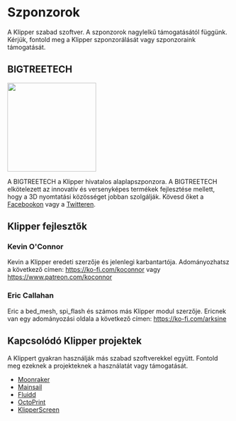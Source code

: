 # Szponzorok

A Klipper szabad szoftver. A szponzorok nagylelkű támogatásától függünk. Kérjük, fontold meg a Klipper szponzorálását vagy szponzoraink támogatását.

## BIGTREETECH

[<img src="./img/sponsors/BTT_BTT.png" width="200" />](https://bigtree-tech.com/collections/all-products)

A BIGTREETECH a Klipper hivatalos alaplapszponzora. A BIGTREETECH elkötelezett az innovatív és versenyképes termékek fejlesztése mellett, hogy a 3D nyomtatási közösséget jobban szolgálják. Kövesd őket a [Facebookon](https://www.facebook.com/BIGTREETECH) vagy a [Twitteren](https://twitter.com/BigTreeTech).

## Klipper fejlesztők

### Kevin O'Connor

Kevin a Klipper eredeti szerzője és jelenlegi karbantartója. Adományozhatsz a következő címen: <https://ko-fi.com/koconnor> vagy <https://www.patreon.com/koconnor>

### Eric Callahan

Eric a bed_mesh, spi_flash és számos más Klipper modul szerzője. Ericnek van egy adományozási oldala a következő címen: <https://ko-fi.com/arksine>

## Kapcsolódó Klipper projektek

A Klippert gyakran használják más szabad szoftverekkel együtt. Fontold meg ezeknek a projekteknek a használatát vagy támogatását.

* [Moonraker](https://github.com/Arksine/moonraker)
* [Mainsail](https://github.com/mainsail-crew/mainsail)
* [Fluidd](https://github.com/fluidd-core/fluidd)
* [OctoPrint](https://octoprint.org/)
* [KlipperScreen](https://github.com/jordanruthe/KlipperScreen)
